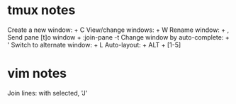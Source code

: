 # tmux notes

Create a new window: <prefix> + C
View/change windows: <prefix> + W
Rename window: <prefix> + ,
Send pane [t]o window <prefix> + :join-pane -t <id>
Change window by auto-complete: <prefix> + '
Switch to alternate window: <prefix> + L
Auto-layout: <prefix> + ALT + [1-5]

# vim notes

Join lines: with selected, 'J'
